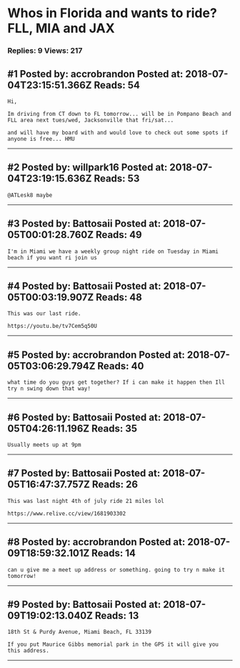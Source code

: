 # Whos in Florida and wants to ride? FLL, MIA and JAX

### Replies: 9 Views: 217

## \#1 Posted by: accrobrandon Posted at: 2018-07-04T23:15:51.366Z Reads: 54

```
Hi,

Im driving from CT down to FL tomorrow... will be in Pompano Beach and FLL area next tues/wed, Jacksonville that fri/sat... 

and will have my board with and would love to check out some spots if anyone is free... HMU
```

---
## \#2 Posted by: willpark16 Posted at: 2018-07-04T23:19:15.636Z Reads: 53

```
@ATLesk8 maybe
```

---
## \#3 Posted by: Battosaii Posted at: 2018-07-05T00:01:28.760Z Reads: 49

```
I'm in Miami we have a weekly group night ride on Tuesday in Miami beach if you want ri join us
```

---
## \#4 Posted by: Battosaii Posted at: 2018-07-05T00:03:19.907Z Reads: 48

```
This was our last ride. 

https://youtu.be/tv7Cem5q50U
```

---
## \#5 Posted by: accrobrandon Posted at: 2018-07-05T03:06:29.794Z Reads: 40

```
what time do you guys get together? If i can make it happen then Ill try n swing down that way!
```

---
## \#6 Posted by: Battosaii Posted at: 2018-07-05T04:26:11.196Z Reads: 35

```
Usually meets up at 9pm
```

---
## \#7 Posted by: Battosaii Posted at: 2018-07-05T16:47:37.757Z Reads: 26

```
This was last night 4th of july ride 21 miles lol

https://www.relive.cc/view/1681903302
```

---
## \#8 Posted by: accrobrandon Posted at: 2018-07-09T18:59:32.101Z Reads: 14

```
can u give me a meet up address or something. going to try n make it tomorrow!
```

---
## \#9 Posted by: Battosaii Posted at: 2018-07-09T19:02:13.040Z Reads: 13

```
18th St & Purdy Avenue, Miami Beach, FL 33139

If you put Maurice Gibbs memorial park in the GPS it will give you this address.
```

---
